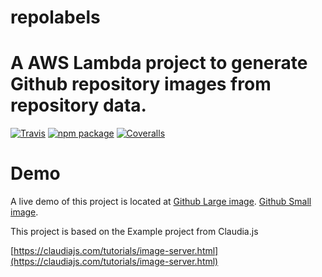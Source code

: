 # repolabels
# A AWS Lambda project to generate Github repository images from repository data.

[![Travis][build-badge]][build]
[![npm package][npm-badge]][npm]
[![Coveralls][coveralls-badge]][coveralls]

[build-badge]: https://api.travis-ci.org/kktam/repolabels.svg?branch=master
[build]: https://travis-ci.org/kktam/repolabels.svg?branch=master

[npm-badge]: https://img.shields.io/npm/v/npm-package.png?style=flat-square
[npm]: https://www.npmjs.org/package/npm-package

[coveralls-badge]: https://coveralls.io/repos/github/kktam/repolabels/badge.svg?branch=master
[coveralls]: https://coveralls.io/github/kktam/repolabels?branch=master

# Demo
A live demo of this project is located at 
[Github Large image](https://102nw14mgd.execute-api.us-west-2.amazonaws.com/dev/claudiajs/claudia/large).
[Github Small image](https://102nw14mgd.execute-api.us-west-2.amazonaws.com/dev/claudiajs/claudia/small).

This project is based on the Example project from Claudia.js

[https://claudiajs.com/tutorials/image-server.html](https://claudiajs.com/tutorials/image-server.html)
